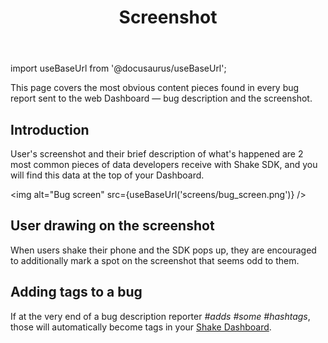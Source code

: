 ﻿---
id: screenshot
title: Screenshot
---
import useBaseUrl from '@docusaurus/useBaseUrl';

This page covers the most obvious content pieces found in every bug report sent to the
 web Dashboard — bug description and the screenshot.

## Introduction
User's screenshot and their brief description of what's happened are 2 most common pieces of
data developers receive with Shake SDK, and you will find this data at the top of your Dashboard.

<img
  alt="Bug screen"
  src={useBaseUrl('screens/bug_screen.png')}
/>

## User drawing on the screenshot
When users shake their phone and the SDK pops up, they are encouraged to additionally mark a 
spot on the screenshot that seems odd to them.

## Adding tags to a bug
If at the very end of a bug description reporter *#adds #some #hashtags*,
those will automatically become <span class="tag-button pink-tag-button">tags</span> in your [Shake Dashboard](https://app.shakebugs.com/).

